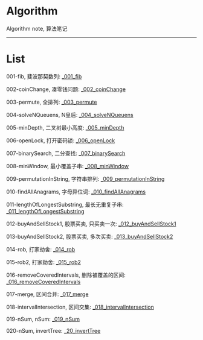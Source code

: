 # Algorithm
Algorithm note, 算法笔记

---

# List

001-fib, 斐波那契数列: [_001_fib](https://github.com/xjh093/Algorithm/blob/main/_001_fib.swift)

002-coinChange, 凑零钱问题: [_002_coinChange](https://github.com/xjh093/Algorithm/blob/main/_002_coinChange.swift)

003-permute, 全排列: [_003_permute](https://github.com/xjh093/Algorithm/blob/main/_003_permute.swift)

004-solveNQueuens, N皇后: [_004_solveNQueuens](https://github.com/xjh093/Algorithm/blob/main/_004_solveNQueuens.swift)

005-minDepth, 二叉树最小高度: [_005_minDepth](https://github.com/xjh093/Algorithm/blob/main/_005_minDepth.swift)

006-openLock, 打开密码锁: [_006_openLock](https://github.com/xjh093/Algorithm/blob/main/_006_openLock.swift)

007-binarySearch, 二分查找: [_007_binarySearch](https://github.com/xjh093/Algorithm/blob/main/_007_%20binarySearch.swift)

008-minWindow, 最小覆盖子串: [_008_minWindow](https://github.com/xjh093/Algorithm/blob/main/_008_minWindow.swift)

009-permutationInString, 字符串排列: [_009_permutationInString](https://github.com/xjh093/Algorithm/blob/main/_009_permutationInString.swift)

010-findAllAnagrams, 字母异位词: [_010_findAllAnagrams](https://github.com/xjh093/Algorithm/blob/main/_010_findAllAnagrams.swift)

011-lengthOfLongestSubstring, 最长无重复子串: [_011_lengthOfLongestSubstring](https://github.com/xjh093/Algorithm/blob/main/_011_lengthOfLongestSubstring.swift)

012-buyAndSellStock1, 股票买卖, 只买卖一次: [_012_buyAndSellStock1](https://github.com/xjh093/Algorithm/blob/main/_012_buyAndSellStock1.swift)

013-buyAndSellStock2, 股票买卖, 多次买卖: [_013_buyAndSellStock2](https://github.com/xjh093/Algorithm/blob/main/_013_buyAndSellStock2.swift)

014-rob, 打家劫舍: [_014_rob](https://github.com/xjh093/Algorithm/blob/main/_014_rob.swift)

015-rob2, 打家劫舍: [_015_rob2](https://github.com/xjh093/Algorithm/blob/main/_015_rob2.swift)

016-removeCoveredIntervals, 删除被覆盖的区间: [_016_removeCoveredIntervals](https://github.com/xjh093/Algorithm/blob/main/_016_removeCoveredIntervals.swift)

017-merge, 区间合并: [_017_merge](https://github.com/xjh093/Algorithm/blob/main/_017_merge.swift)

018-intervalIntersection, 区间交集: [_018_intervalIntersection](https://github.com/xjh093/Algorithm/blob/main/_018_intervalIntersection.swift)

019-nSum, nSum: [_019_nSum](https://github.com/xjh093/Algorithm/blob/main/_019_nSum.swift)

020-nSum, invertTree: [_20_invertTree](https://github.com/xjh093/Algorithm/blob/main/_20_invertTree.swift)


